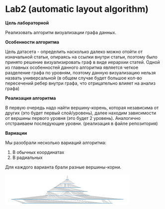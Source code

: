 # Lab2 (automatic layout algorithm)

**Цель лабораторной** 

Реализовать алгоритм визуализации графа данных.

**Особенности алгоритма**

Цель датасета - определить насколько далеко можно отойти от изначальной статьи, опираясь на ссылки внутри статьи, поэтому было принято решение визуализировать граф в виде иерархии статей. Одной из главных особенностей данного алгоритма является четкое разделение графа по уровням, поэтому данную визуализацию нельзя назвать универсальной (в общем случае будет большое кол-во пересечений ребер внутри графа, что отрицательно влияет на анализ графа)

**Реализация алгоритма**

В первую очередь надо найти вершину-корень, которая независима от других (это будет первый слой/уровень), далее находим зависимости от вершины первого уровня (это будет 2 уровень). Аналогично отстраиваем последующие уровни. (реализация в файле репозитория)

**Вариации**

Мы разобрали несколько вариаций алгоритма:
1. В обычных координатах
2. В радиальных

Для каждого варианта брали разные вершины-корни.

<img src="https://github.com/Shabrashin/Lab2/blob/master/1.GoogleTalk.png" width="400" height="100"/>
